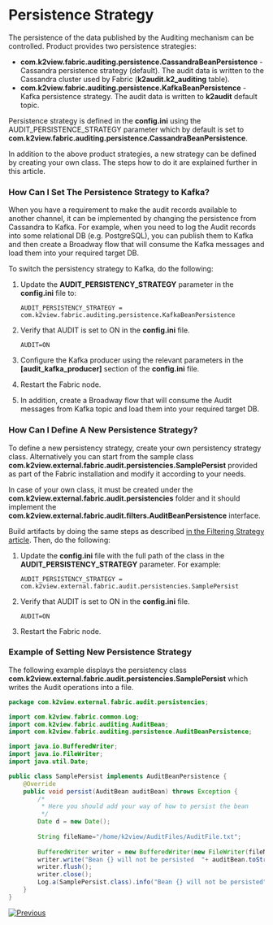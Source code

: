 # Persistence Strategy

The persistence of the data published by the Auditing mechanism can be controlled. Product provides two persistence strategies:

* **com.k2view.fabric.auditing.persistence.CassandraBeanPersistence** - Cassandra persistence strategy (default). The audit data is written to the Cassandra cluster used by Fabric (**k2audit.k2_auditing** table). 
* **com.k2view.fabric.auditing.persistence.KafkaBeanPersistence** - Kafka persistence strategy. The audit data is written to **k2audit** default topic.

Persistence strategy is defined in the **config.ini** using the AUDIT_PERSISTENCE_STRATEGY parameter which by default is set to **com.k2view.fabric.auditing.persistence.CassandraBeanPersistence**.

In addition to the above product strategies, a new strategy can be defined by creating your own class. The steps how to do it are explained further in this article.

### How Can I Set The Persistence Strategy to Kafka?

When you have a requirement to make the audit records available to another channel, it can be implemented by changing the persistence from Cassandra to Kafka. For example, when you need to log the Audit records into some relational DB (e.g. PostgreSQL), you can publish them to Kafka and then create a Broadway flow that will consume the Kafka messages and load them into your required target DB.

To switch the persistency strategy to Kafka, do the following:

1. Update the  **AUDIT_PERSISTENCY_STRATEGY** parameter in the **config.ini** file to: 

   ~~~
   AUDIT_PERSISTENCY_STRATEGY = com.k2view.fabric.auditing.persistence.KafkaBeanPersistence
   ~~~

2. Verify that AUDIT is set to ON in the **config.ini** file.

   ~~~
   AUDIT=ON
   ~~~

3. Configure the Kafka producer using the relevant parameters in the **[audit_kafka_producer]** section of the **config.ini** file.

4. Restart the Fabric node.

5. In addition, create a Broadway flow that will consume the Audit messages from Kafka topic and load them into your required target DB.

### How Can I Define A New Persistence Strategy?

To define a new persistency strategy, create your own persistency strategy class. Alternatively you can start from the sample class **com.k2view.external.fabric.audit.persistencies.SamplePersist** provided as part of the Fabric installation and modify it according to your needs. 

In case of your own class, it must be created under the **com.k2view.external.fabric.audit.persistencies** folder and it should implement the **com.k2view.external.fabric.audit.filters.AuditBeanPersistence** interface. 

Build artifacts by doing the same steps as described [in the Filtering Strategy article](02_filtering_strategy.md). Then, do the following:

1. Update the **config.ini** file with the full path of the class in the  **AUDIT_PERSISTENCY_STRATEGY** parameter. For example:

   ~~~
   AUDIT_PERSISTENCY_STRATEGY = com.k2view.external.fabric.audit.persistencies.SamplePersist
   ~~~

2. Verify that AUDIT is set to ON in the **config.ini** file.

   ~~~
   AUDIT=ON
   ~~~

3. Restart the Fabric node.

### Example of Setting New Persistence Strategy

The following example displays the persistency class **com.k2view.external.fabric.audit.persistencies.SamplePersist** which writes the Audit operations into a file.

~~~java
package com.k2view.external.fabric.audit.persistencies;

import com.k2view.fabric.common.Log;
import com.k2view.fabric.auditing.AuditBean;
import com.k2view.fabric.auditing.persistence.AuditBeanPersistence;

import java.io.BufferedWriter;
import java.io.FileWriter;
import java.util.Date;

public class SamplePersist implements AuditBeanPersistence {
    @Override
    public void persist(AuditBean auditBean) throws Exception {
        /*
         * Here you should add your way of how to persist the bean
         */
        Date d = new Date();
        
        String fileName="/home/k2view/AuditFiles/AuditFile.txt";
        
        BufferedWriter writer = new BufferedWriter(new FileWriter(fileName, true));
        writer.write("Bean {} will not be persisted  "+ auditBean.toString());
        writer.flush();
        writer.close();
        Log.a(SamplePersist.class).info("Bean {} will not be persisted", auditBean.toString());
    }
}

~~~



[![Previous](/articles/images/Previous.png)](02_filtering_strategy.md)

